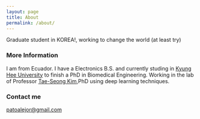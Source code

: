 ```yaml
---
layout: page
title: About
permalink: /about/
---
```


Graduate student in KOREA!, working to change the world (at least try)

### More Information

I am from Ecuador. I have a Electronics B.S. and currently studing in [Kyung Hee University](http://bioimage.khu.ac.kr/new/) to finish a PhD in Biomedical Engineering. Working in the lab of Professor [Tae-Seong Kim](http://web.khu.ac.kr/~tskim/),PhD using deep learning techniques. 

### Contact me

[patoalejor@gmail.com](mailto:patoalejor@gmail.com)
